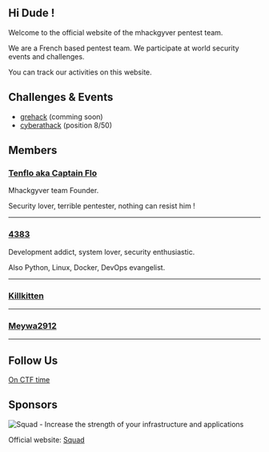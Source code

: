 ## Hi Dude !
Welcome to the official website of the mhackgyver pentest team.

We are a French based pentest team. We participate at world security events and challenges.

You can track our activities on this website.

## Challenges & Events
- [grehack](https://grehack.fr/) (comming soon)
- [cyberathack](https://www.cyberathack.com/) (position 8/50)

## Members
### [Tenflo aka Captain Flo](https://github.com/fcarfantan)
Mhackgyver team Founder. 

Security lover, terrible pentester, nothing can resist him !

---

### [4383](https://github.com/4383)
Development addict, system lover, security enthusiastic. 

Also Python, Linux, Docker, DevOps evangelist.

---

### [Killkitten](https://github.com/Killkitten)

---

### [Meywa2912](https://github.com/Meywa2912)

---

## Follow Us
[On CTF time](https://ctftime.org/team/30616)

## Sponsors
![Squad - Increase the strength of your infrastructure and applications](https://www.squad.fr/static/images/theme/logo_blue.png "Squad")

Official website: [Squad](https://www.squad.fr/en/know-us/)




